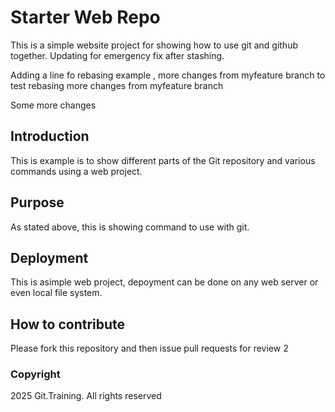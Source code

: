 # Starter Web Repo

This is a simple website project for showing how to use git and github together. Updating for emergency fix after stashing.

Adding a line fo rebasing example , more changes from myfeature branch to test rebasing
more changes from myfeature branch

Some more changes

## Introduction 
This is example is to show different parts of the Git repository and various commands using a web project.

## Purpose

As stated above, this is showing command to use with git.

## Deployment
This is asimple web project, depoyment can be done on any web server or even local file system.

## How to contribute
Please fork this repository and then issue pull requests for review 2

### Copyright
2025 Git.Training. All rights reserved